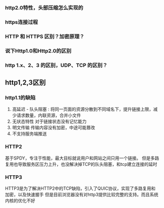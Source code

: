### http2.0特性，头部压缩怎么实现的

### https连接过程

### HTTP 和 HTTPS 区别？加密原理？

### 说下Http1.0和Http2.0的区别

### http 1.x、2、3 的区别，UDP、TCP 的区别？

## http1,2,3区别
### http1.1的缺陷
1. 高延迟 - 队头阻塞 : 
将同一页面的资源分散到不同域名下，提升链接上限，减少请求数量，内联资源，合并小文件 
2. 无状态特性 
对于链接状态没有记忆能力
3. 明文传输
传输内容没有加密，中途可能篡改
4. 不支持服务端推送
### HTTP2
基于SPDY，专注于性能，最大目标就说用户和网站之间只用一个链接。
但是多路复用也导致服务区压力上升，也没解决掉TCP的队头阻塞，和tcp建立连接的延时
### HTTP3
HTTP3是为了解决HTTP2中的TCP缺陷，引入了QUIC协议，实现了多路复用和加密，以及快速握手
但是目前浏览器没有对http3提供比较完整的支持。而且系统内核的优化不好